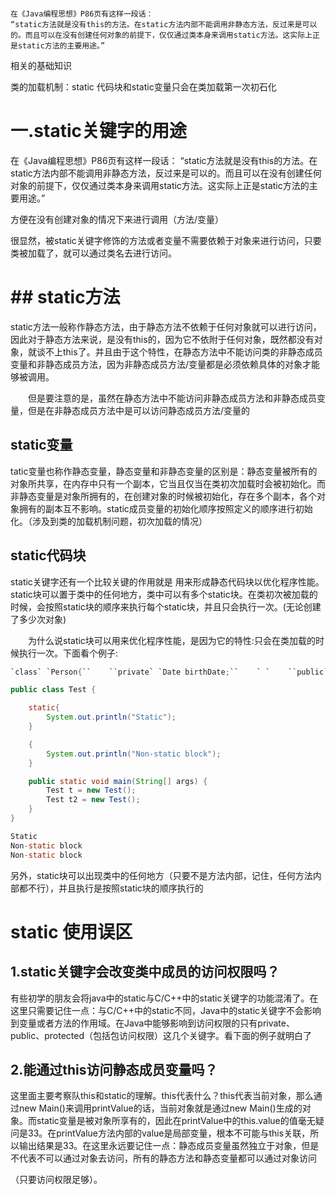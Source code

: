 ```

在《Java编程思想》P86页有这样一段话：
“static方法就是没有this的方法。在static方法内部不能调用非静态方法，反过来是可以的。而且可以在没有创建任何对象的前提下，仅仅通过类本身来调用static方法。这实际上正是static方法的主要用途。”
```

相关的基础知识

类的加载机制：static 代码块和static变量只会在类加载第一次初石化

# 一.static关键字的用途

在《Java编程思想》P86页有这样一段话：
“static方法就是没有this的方法。在static方法内部不能调用非静态方法，反过来是可以的。而且可以在没有创建任何对象的前提下，仅仅通过类本身来调用static方法。这实际上正是static方法的主要用途。”

方便在没有创建对象的情况下来进行调用（方法/变量）

很显然，被static关键字修饰的方法或者变量不需要依赖于对象来进行访问，只要类被加载了，就可以通过类名去进行访问。

# ## static方法

static方法一般称作静态方法，由于静态方法不依赖于任何对象就可以进行访问，因此对于静态方法来说，是没有this的，因为它不依附于任何对象，既然都没有对象，就谈不上this了。并且由于这个特性，在静态方法中不能访问类的非静态成员变量和非静态成员方法，因为非静态成员方法/变量都是必须依赖具体的对象才能够被调用。

　　但是要注意的是，虽然在静态方法中不能访问非静态成员方法和非静态成员变量，但是在非静态成员方法中是可以访问静态成员方法/变量的

## static变量 

tatic变量也称作静态变量，静态变量和非静态变量的区别是：静态变量被所有的对象所共享，在内存中只有一个副本，它当且仅当在类初次加载时会被初始化。而非静态变量是对象所拥有的，在创建对象的时候被初始化，存在多个副本，各个对象拥有的副本互不影响。static成员变量的初始化顺序按照定义的顺序进行初始化。（涉及到类的加载机制问题，初次加载的情况）

## static代码块

static关键字还有一个比较关键的作用就是 用来形成静态代码块以优化程序性能。static块可以置于类中的任何地方，类中可以有多个static块。在类初次被加载的时候，会按照static块的顺序来执行每个static块，并且只会执行一次。(无论创建了多少次对象)

　　为什么说static块可以用来优化程序性能，是因为它的特性:只会在类加载的时候执行一次。下面看个例子:

```java
`class` `Person{``    ``private` `Date birthDate;``    ` `    ``public` `Person(Date birthDate) {``        ``this``.birthDate = birthDate;``    ``}``    ` `    ``boolean` `isBornBoomer() {``        ``Date startDate = Date.valueOf(``"1946"``);``        ``Date endDate = Date.valueOf(``"1964"``);``        ``return` `birthDate.compareTo(startDate)>=``0` `&& birthDate.compareTo(endDate) < ``0``;``    ``}``}`
```

```Java
public class Test {

    static{
        System.out.println("Static");
    }

    {
        System.out.println("Non-static block");
    }

    public static void main(String[] args) {
        Test t = new Test();
        Test t2 = new Test();
    }
}
```

```java
Static
Non-static block
Non-static block
```

另外，static块可以出现类中的任何地方（只要不是方法内部，记住，任何方法内部都不行），并且执行是按照static块的顺序执行的

# static 使用误区

## 1.static关键字会改变类中成员的访问权限吗？

有些初学的朋友会将java中的static与C/C++中的static关键字的功能混淆了。在这里只需要记住一点：与C/C++中的static不同，Java中的static关键字不会影响到变量或者方法的作用域。在Java中能够影响到访问权限的只有private、public、protected（包括包访问权限）这几个关键字。看下面的例子就明白了

## 2.能通过this访问静态成员变量吗？

这里面主要考察队this和static的理解。this代表什么？this代表当前对象，那么通过new Main()来调用printValue的话，当前对象就是通过new Main()生成的对象。而static变量是被对象所享有的，因此在printValue中的this.value的值毫无疑问是33。在printValue方法内部的value是局部变量，根本不可能与this关联，所以输出结果是33。在这里永远要记住一点：静态成员变量虽然独立于对象，但是不代表不可以通过对象去访问，所有的静态方法和静态变量都可以通过对象访问

（只要访问权限足够）。